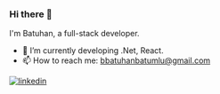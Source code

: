 ### Hi there 👋

I'm Batuhan, a full-stack developer.

- 🌱 I’m currently developing .Net, React. 
- 📫 How to reach me: bbatuhanbatumlu@gmail.com


[![linkedin](https://img.shields.io/badge/Linkedin-000000?style=for-the-badge&logo=Linkedin&logoColor=white)](https://www.linkedin.com/in/batuhan-batumlu/)
